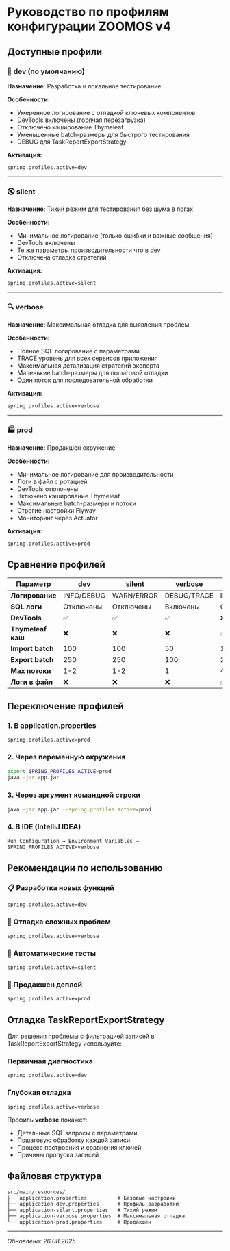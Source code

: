 # Руководство по профилям конфигурации ZOOMOS v4

## Доступные профили

### 🚀 **dev** (по умолчанию)
**Назначение**: Разработка и локальное тестирование

**Особенности:**
- Умеренное логирование с отладкой ключевых компонентов
- DevTools включены (горячая перезагрузка)
- Отключено кэширование Thymeleaf
- Уменьшенные batch-размеры для быстрого тестирования
- DEBUG для TaskReportExportStrategy

**Активация:**
```properties
spring.profiles.active=dev
```

---

### 🔇 **silent**
**Назначение**: Тихий режим для тестирования без шума в логах

**Особенности:**
- Минимальное логирование (только ошибки и важные сообщения)
- DevTools включены
- Те же параметры производительности что в dev
- Отключена отладка стратегий

**Активация:**
```properties
spring.profiles.active=silent
```

---

### 🔍 **verbose**
**Назначение**: Максимальная отладка для выявления проблем

**Особенности:**
- Полное SQL логирование с параметрами
- TRACE уровень для всех сервисов приложения
- Максимальная детализация стратегий экспорта
- Маленькие batch-размеры для пошаговой отладки
- Один поток для последовательной обработки

**Активация:**
```properties
spring.profiles.active=verbose
```

---

### 🏭 **prod**
**Назначение**: Продакшен окружение

**Особенности:**
- Минимальное логирование для производительности
- Логи в файл с ротацией
- DevTools отключены
- Включено кэширование Thymeleaf
- Максимальные batch-размеры и потоки
- Строгие настройки Flyway
- Мониторинг через Actuator

**Активация:**
```properties
spring.profiles.active=prod
```

## Сравнение профилей

| Параметр | dev | silent | verbose | prod |
|----------|-----|--------|---------|------|
| **Логирование** | INFO/DEBUG | WARN/ERROR | DEBUG/TRACE | INFO/WARN |
| **SQL логи** | Отключены | Отключены | Включены | Отключены |
| **DevTools** | ✅ | ✅ | ✅ | ❌ |
| **Thymeleaf кэш** | ❌ | ❌ | ❌ | ✅ |
| **Import batch** | 100 | 100 | 50 | 1000 |
| **Export batch** | 250 | 250 | 100 | 2000 |
| **Max потоки** | 1-2 | 1-2 | 1 | 4-8 |
| **Логи в файл** | ❌ | ❌ | ❌ | ✅ |

## Переключение профилей

### 1. В application.properties
```properties
spring.profiles.active=prod
```

### 2. Через переменную окружения
```bash
export SPRING_PROFILES_ACTIVE=prod
java -jar app.jar
```

### 3. Через аргумент командной строки
```bash
java -jar app.jar --spring.profiles.active=prod
```

### 4. В IDE (IntelliJ IDEA)
```
Run Configuration → Environment Variables → SPRING_PROFILES_ACTIVE=verbose
```

## Рекомендации по использованию

### 📋 Разработка новых функций
```properties
spring.profiles.active=dev
```

### 🐛 Отладка сложных проблем
```properties
spring.profiles.active=verbose
```

### 🧪 Автоматические тесты
```properties
spring.profiles.active=silent
```

### 🚀 Продакшен деплой
```properties
spring.profiles.active=prod
```

## Отладка TaskReportExportStrategy

Для решения проблемы с фильтрацией записей в TaskReportExportStrategy используйте:

### Первичная диагностика
```properties
spring.profiles.active=dev
```

### Глубокая отладка
```properties  
spring.profiles.active=verbose
```

Профиль **verbose** покажет:
- Детальные SQL запросы с параметрами
- Пошаговую обработку каждой записи
- Процесс построения и сравнения ключей
- Причины пропуска записей

## Файловая структура

```
src/main/resources/
├── application.properties          # Базовые настройки
├── application-dev.properties      # Профиль разработки  
├── application-silent.properties   # Тихий режим
├── application-verbose.properties  # Максимальная отладка
└── application-prod.properties     # Продакшен
```

---
*Обновлено: 26.08.2025*